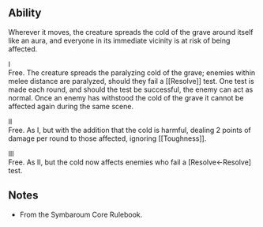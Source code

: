 ## Ability
Wherever it moves, the creature spreads the cold of the grave around itself like an aura, and everyone in its immediate vicinity is at risk of being affected.

I<br>Free. The creature spreads the paralyzing cold of the grave; enemies within melee distance are paralyzed, should they fail a [[Resolve]] test. One test is made each round, and should the test be successful, the enemy can act as normal. Once an enemy has withstood the cold of the grave it cannot be affected again during the same scene.

II<br>Free. As I, but with the addition that the cold is harmful, dealing 2 points of damage per round to those affected, ignoring [[Toughness]].

III<br>Free. As II, but the cold now affects enemies who fail a \[Resolve←Resolve\] test.
## Notes
* From the Symbaroum Core Rulebook.